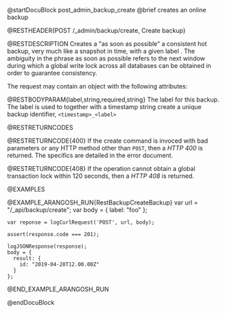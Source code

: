 @startDocuBlock post_admin_backup_create
@brief creates an online backup

@RESTHEADER{POST /_admin/backup/create, Create backup}

@RESTDESCRIPTION
Creates a "as soon as possible" a consistent hot backup, very much
like a snapshot in time, with a given label . The ambiguity in the
phrase as soon as possible refers to the next window during which a
global write lock across all databases can be obtained in order to
guarantee consistency. 

The request may contain an object with the following attributes:

@RESTBODYPARAM{label,string,required,string}
The label for this backup. The label is used to together with a
timestamp string create a unique backup identifier, `<timestamp>_<label>`

@RESTRETURNCODES

@RESTRETURNCODE{400}
If the create command is invoced with bad parameters or any HTTP
method other than `POST`, then a *HTTP 400* is returned. The specifics
are detailed in the error document.

@RESTRETURNCODE{408}
If the operation cannot obtain a global transaction lock
within 120 seconds, then a *HTTP 408* is returned.

@EXAMPLES

@EXAMPLE_ARANGOSH_RUN{RestBackupCreateBackup}
    var url = "/_api/backup/create";
    var body = {
      label: "foo"
    };

    var reponse = logCurlRequest('POST', url, body);
    
    assert(response.code === 201);
    
    logJSONResponse(response);
    body = {
      result: {
        id: "2019-04-28T12.00.00Z"
      }
    };
@END_EXAMPLE_ARANGOSH_RUN

@endDocuBlock
